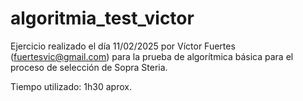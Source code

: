 # algoritmia_test_victor

Ejercicio realizado el día 11/02/2025 por Víctor Fuertes (fuertesvic@gmail.com) para la prueba de 
algorítmica básica para el proceso de selección de Sopra Steria.

Tiempo utilizado: 1h30 aprox.
